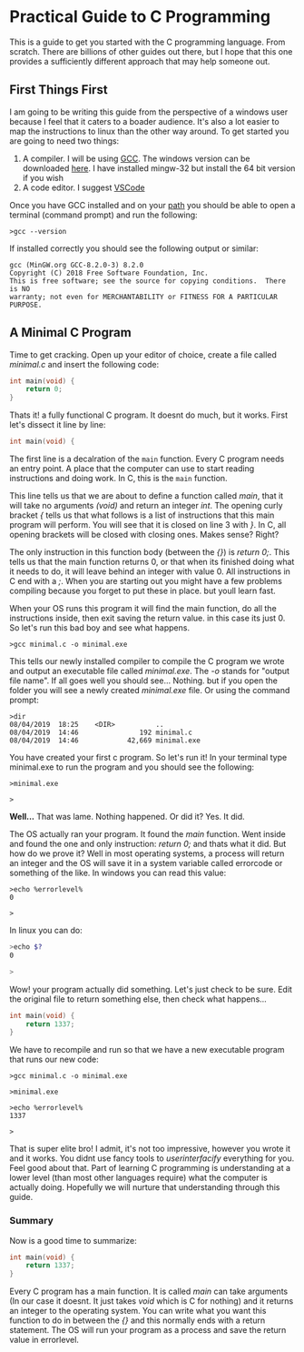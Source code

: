 # Practical Guide to C Programming

This is a guide to get you started with the C programming language. From scratch. There are billions of other guides out there, but I hope that this one provides a sufficiently different approach that may help someone out.

## First Things First

I am going to be writing this guide from the perspective of a windows user because I feel that it caters to a boader audience. It's also a lot easier to map the instructions to linux than the other way around. To get started you are going to need two things:

1. A compiler. I will be using [GCC](https://gcc.gnu.org/). The windows version can be downloaded [here](http://mingw-w64.org/doku.php/download/win-builds). I have installed mingw-32 but install the 64 bit version if you wish
2. A code editor. I suggest [VSCode](https://code.visualstudio.com/)

Once you have GCC installed and on your [path](https://stackoverflow.com/questions/9546324/adding-directory-to-path-environment-variable-in-windows) you should be able to open a terminal (command prompt) and run the following:

```
>gcc --version
```
If installed correctly you should see the following output or similar:

```
gcc (MinGW.org GCC-8.2.0-3) 8.2.0
Copyright (C) 2018 Free Software Foundation, Inc.
This is free software; see the source for copying conditions.  There is NO
warranty; not even for MERCHANTABILITY or FITNESS FOR A PARTICULAR PURPOSE.
```

## A Minimal C Program

Time to get cracking. Open up your editor of choice, create a file called _minimal.c_ and insert the following code:

```c
int main(void) {
    return 0;
}
```

Thats it! a fully functional C program. It doesnt do much, but it works. First let's dissect it line by line:

```c
int main(void) {
```

The first line is a decalration of the `main` function. Every C program needs an entry point. A place that the computer can use to start reading instructions and doing work. In C, this is the `main` function.

This line tells us that we are about to define a function called _main_, that it will take no arguments _(void)_ and return an integer _int_. The opening curly bracket _{_ tells us that what follows is a list of instructions that this main program will perform. You will see that it is closed on line 3 with _}_. In C, all opening brackets will be closed with closing ones. Makes sense? Right?

The only instruction in this function body (between the _{}_) is _return 0;_. This tells us that the main function returns 0, or that when its finished doing what it needs to do, it will leave behind an integer with value 0. All instructions in C end with a _;_. When you are starting out you might have a few problems compiling because you forget to put these in place. but youll learn fast.

When your OS runs this program it will find the main function, do all the instructions inside, then exit saving the return value. in this case its just 0. So let's run this bad boy and see what happens.

```
>gcc minimal.c -o minimal.exe
```

This tells our newly installed compiler to compile the C program we wrote and output an executable file called _minimal.exe_. The _-o_ stands for "output file name". If all goes well you should see... Nothing. but if you open the folder you will see a newly created _minimal.exe_ file. Or using the command prompt:

```
>dir 
08/04/2019  18:25    <DIR>          ..
08/04/2019  14:46               192 minimal.c
08/04/2019  14:46            42,669 minimal.exe
```

You have created your first c program. So let's run it! In your terminal type minimal.exe to run the program and you should see the following:

```
>minimal.exe

>
```

__Well...__ That was lame. Nothing happened. Or did it? Yes. It did. 

The OS actually ran your program. It found the _main_ function. Went inside and found the one and only instruction: _return 0;_ and thats what it did. But how do we prove it? Well in most operating systems, a process will return an integer and the OS will save it in a system variable called errorcode or something of the like. In windows you can read this value:

```
>echo %errorlevel%
0

>
```

In linux you can do:

```bash
>echo $?
0

>
```

Wow! your program actually did something. Let's just check to be sure. Edit the original file to return something else, then check what happens...


```c
int main(void) {
    return 1337;
}
```

We have to recompile and run so that we have a new executable program that runs our new code:

```
>gcc minimal.c -o minimal.exe

>minimal.exe

>echo %errorlevel%
1337

>
```

That is super elite bro! I admit, it's not too impressive, however you wrote it and it works. You didnt use fancy tools to _userinterfacify_ everything for you. Feel good about that. Part of learning C programming is understanding at a lower level (than most other languages require) what the computer is actually doing. Hopefully we will nurture that understanding through this guide.

### Summary

Now is a good time to summarize:

```c
int main(void) {
    return 1337;
}
```

Every C program has a main function. It is called _main_ can take arguments (In our case it doesnt. It just takes _void_ which is C for nothing) and it returns an integer to the operating system. You can write what you want this function to do in between the _{}_ and this normally ends with a return statement. The OS will run your program as a process and save the return value in errorlevel.
